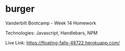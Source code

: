 # burger
Vanderbilt Bootcamp - Week 14 Homework

Technologies:
Javascript, Handlebars, NPM

Live Link: https://floating-falls-48722.herokuapp.com/